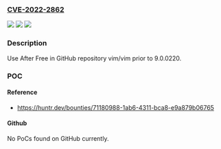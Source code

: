 ### [CVE-2022-2862](https://cve.mitre.org/cgi-bin/cvename.cgi?name=CVE-2022-2862)
![](https://img.shields.io/static/v1?label=Product&message=vim%2Fvim&color=blue)
![](https://img.shields.io/static/v1?label=Version&message=%3C%209.0.0220%20&color=brighgreen)
![](https://img.shields.io/static/v1?label=Vulnerability&message=CWE-416%20Use%20After%20Free&color=brighgreen)

### Description

Use After Free in GitHub repository vim/vim prior to 9.0.0220.

### POC

#### Reference
- https://huntr.dev/bounties/71180988-1ab6-4311-bca8-e9a879b06765

#### Github
No PoCs found on GitHub currently.

